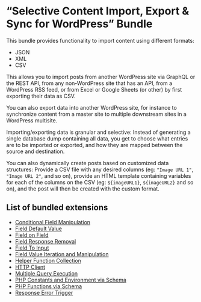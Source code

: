 # “Selective Content Import, Export & Sync for WordPress” Bundle

This bundle provides functionality to import content using different formats:

- JSON
- XML
- CSV

This allows you to import posts from another WordPress site via GraphQL or the REST API, from any non-WordPress site that has an API, from a WordPress RSS feed, or from Excel or Google Sheets (or other) by first exporting their data as CSV.

You can also export data into another WordPress site, for instance to synchronize content from a master site to multiple downstream sites in a WordPress multisite.

Importing/exporting data is granular and selective: Instead of generating a single database dump containing all data, you get to choose what entries are to be imported or exported, and how they are mapped between the source and destination.

You can also dynamically create posts based on customized data structures: Provide a CSV file with any desired columns (eg: `"Image URL 1"`, `"Image URL 2"`, and so on), provide an HTML template containing variables for each of the columns on the CSV (eg: `${imageURL1}`, `${imageURL2}` and so on), and the post will then be created with the custom format.

## List of bundled extensions

- [Conditional Field Manipulation](../../../../../extensions/conditional-field-manipulation/docs/modules/conditional-field-manipulation/en.md)
- [Field Default Value](../../../../../extensions/field-default-value/docs/modules/field-default-value/en.md)
- [Field on Field](../../../../../extensions/field-on-field/docs/modules/field-on-field/en.md)
- [Field Response Removal](../../../../../extensions/field-response-removal/docs/modules/field-response-removal/en.md)
- [Field To Input](../../../../../extensions/field-to-input/docs/modules/field-to-input/en.md)
- [Field Value Iteration and Manipulation](../../../../../extensions/field-value-iteration-and-manipulation/docs/modules/field-value-iteration-and-manipulation/en.md)
- [Helper Function Collection](../../../../../extensions/helper-function-collection/docs/modules/helper-function-collection/en.md)
- [HTTP Client](../../../../../extensions/http-client/docs/modules/http-client/en.md)
- [Multiple Query Execution](../../../../../extensions/multiple-query-execution/docs/modules/multiple-query-execution/en.md)
- [PHP Constants and Environment via Schema](../../../../../extensions/php-constants-and-environment-variables-via-schema/docs/modules/php-constants-and-environment-variables-via-schema/en.md)
- [PHP Functions via Schema](../../../../../extensions/php-functions-via-schema/docs/modules/php-functions-via-schema/en.md)
- [Response Error Trigger](../../../../../extensions/response-error-trigger/docs/modules/response-error-trigger/en.md)
